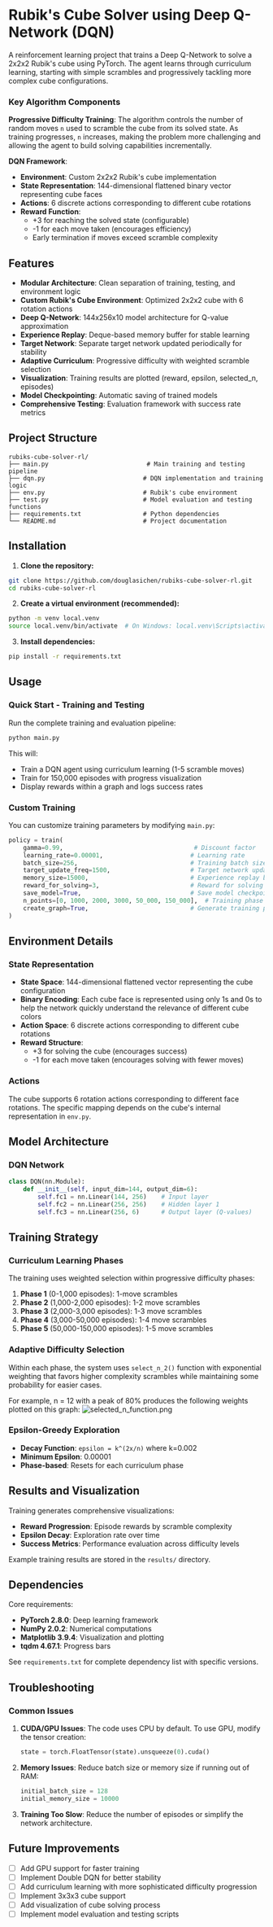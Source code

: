 # Rubik's Cube Solver using Deep Q-Network (DQN)

A reinforcement learning project that trains a Deep Q-Network to solve a 2x2x2 Rubik's cube using PyTorch. The agent learns through curriculum learning, starting with simple scrambles and progressively tackling more complex cube configurations.

### Key Algorithm Components

**Progressive Difficulty Training**: The algorithm controls the number of random moves `n` used to scramble the cube from its solved state. As training progresses, `n` increases, making the problem more challenging and allowing the agent to build solving capabilities incrementally.

**DQN Framework**:

- **Environment**: Custom 2x2x2 Rubik's cube implementation
- **State Representation**: 144-dimensional flattened binary vector representing cube faces
- **Actions**: 6 discrete actions corresponding to different cube rotations
- **Reward Function**:
  - +3 for reaching the solved state (configurable)
  - -1 for each move taken (encourages efficiency)
  - Early termination if moves exceed scramble complexity

## Features

- **Modular Architecture**: Clean separation of training, testing, and environment logic
- **Custom Rubik's Cube Environment**: Optimized 2x2x2 cube with 6 rotation actions
- **Deep Q-Network**: 144x256x10 model architecture for Q-value approximation
- **Experience Replay**: Deque-based memory buffer for stable learning
- **Target Network**: Separate target network updated periodically for stability
- **Adaptive Curriculum**: Progressive difficulty with weighted scramble selection
- **Visualization**: Training results are plotted (reward, epsilon, selected_n, episodes)
- **Model Checkpointing**: Automatic saving of trained models
- **Comprehensive Testing**: Evaluation framework with success rate metrics

## Project Structure

```
rubiks-cube-solver-rl/
├── main.py                           # Main training and testing pipeline
├── dqn.py                           # DQN implementation and training logic
├── env.py                           # Rubik's cube environment
├── test.py                          # Model evaluation and testing functions
├── requirements.txt                 # Python dependencies
└── README.md                        # Project documentation
```

## Installation

1. **Clone the repository:**

```bash
git clone https://github.com/douglasichen/rubiks-cube-solver-rl.git
cd rubiks-cube-solver-rl
```

2. **Create a virtual environment (recommended):**

```bash
python -m venv local.venv
source local.venv/bin/activate  # On Windows: local.venv\Scripts\activate
```

3. **Install dependencies:**

```bash
pip install -r requirements.txt
```

## Usage

### Quick Start - Training and Testing

Run the complete training and evaluation pipeline:

```bash
python main.py
```

This will:

- Train a DQN agent using curriculum learning (1-5 scramble moves)
- Train for 150,000 episodes with progress visualization
- Display rewards within a graph and logs success rates

### Custom Training

You can customize training parameters by modifying `main.py`:

```python
policy = train(
    gamma=0.99,                                    # Discount factor
    learning_rate=0.00001,                        # Learning rate
    batch_size=256,                               # Training batch size
    target_update_freq=1500,                      # Target network update frequency
    memory_size=15000,                            # Experience replay buffer size
    reward_for_solving=3,                         # Reward for solving the cube
    save_model=True,                              # Save model checkpoints
    n_points=[0, 1000, 2000, 3000, 50_000, 150_000],  # Training phase breakpoints
    create_graph=True,                            # Generate training plots
)
```

## Environment Details

### State Representation

- **State Space**: 144-dimensional flattened vector representing the cube configuration
- **Binary Encoding**: Each cube face is represented using only 1s and 0s to help the network quickly understand the relevance of different cube colors
- **Action Space**: 6 discrete actions corresponding to different cube rotations
- **Reward Structure**:
  - +3 for solving the cube (encourages success)
  - -1 for each move taken (encourages solving with fewer moves)

### Actions

The cube supports 6 rotation actions corresponding to different face rotations. The specific mapping depends on the cube's internal representation in `env.py`.

## Model Architecture

### DQN Network

```python
class DQN(nn.Module):
    def __init__(self, input_dim=144, output_dim=6):
        self.fc1 = nn.Linear(144, 256)    # Input layer
        self.fc2 = nn.Linear(256, 256)    # Hidden layer 1
        self.fc3 = nn.Linear(256, 6)      # Output layer (Q-values)
```


## Training Strategy

### Curriculum Learning Phases

The training uses weighted selection within progressive difficulty phases:

1. **Phase 1** (0-1,000 episodes): 1-move scrambles
2. **Phase 2** (1,000-2,000 episodes): 1-2 move scrambles
3. **Phase 3** (2,000-3,000 episodes): 1-3 move scrambles
4. **Phase 4** (3,000-50,000 episodes): 1-4 move scrambles
5. **Phase 5** (50,000-150,000 episodes): 1-5 move scrambles

### Adaptive Difficulty Selection

Within each phase, the system uses `select_n_2()` function with exponential weighting that favors higher complexity scrambles while maintaining some probability for easier cases.

For example, n = 12 with a peak of 80% produces the following weights plotted on this graph: ![selected_n_function.png](media/selected_n_function.png)

### Epsilon-Greedy Exploration

- **Decay Function**: `epsilon = k^(2x/n)` where k=0.002
- **Minimum Epsilon**: 0.00001
- **Phase-based**: Resets for each curriculum phase

## Results and Visualization

Training generates comprehensive visualizations:

- **Reward Progression**: Episode rewards by scramble complexity
- **Epsilon Decay**: Exploration rate over time
- **Success Metrics**: Performance evaluation across difficulty levels

Example training results are stored in the `results/` directory.

## Dependencies

Core requirements:

- **PyTorch 2.8.0**: Deep learning framework
- **NumPy 2.0.2**: Numerical computations
- **Matplotlib 3.9.4**: Visualization and plotting
- **tqdm 4.67.1**: Progress bars

See `requirements.txt` for complete dependency list with specific versions.

## Troubleshooting

### Common Issues

1. **CUDA/GPU Issues**: The code uses CPU by default. To use GPU, modify the tensor creation:
   ```python
   state = torch.FloatTensor(state).unsqueeze(0).cuda()
   ```

2. **Memory Issues**: Reduce batch size or memory size if running out of RAM:
   ```python
   initial_batch_size = 128
   initial_memory_size = 10000
   ```

3. **Training Too Slow**: Reduce the number of episodes or simplify the network architecture.

## Future Improvements

- [ ] Add GPU support for faster training
- [ ] Implement Double DQN for better stability
- [ ] Add curriculum learning with more sophisticated difficulty progression
- [ ] Implement 3x3x3 cube support
- [ ] Add visualization of cube solving process
- [ ] Implement model evaluation and testing scripts
